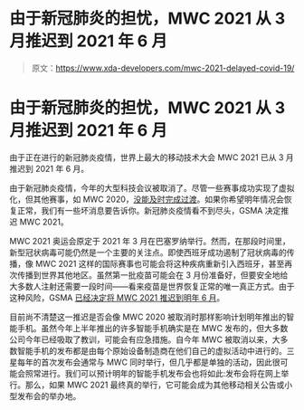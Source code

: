 # 由于新冠肺炎的担忧，MWC 2021 从 3 月推迟到 2021 年 6 月

> 原文：<https://www.xda-developers.com/mwc-2021-delayed-covid-19/>

# 由于新冠肺炎的担忧，MWC 2021 从 3 月推迟到 2021 年 6 月

由于正在进行的新冠肺炎疫情，世界上最大的移动技术大会 MWC 2021 已从 3 月推迟到 2021 年 6 月。

由于新冠肺炎疫情，今年的大型科技会议被取消了。尽管一些赛事成功实现了虚拟化，但其他赛事，如 MWC 2020，[没能及时完成过渡](https://www.xda-developers.com/tcl-sony-cancel-mwc-2020-press-conferences/)。如果你希望明年情况会恢复正常，我们有一些坏消息要告诉你。新冠肺炎疫情看不到尽头，GSMA 决定推迟 MWC 2021。

MWC 2021 奥运会原定于 2021 年 3 月在巴塞罗纳举行。然而，在那段时间里，新型冠状病毒可能仍然是一个主要的关注点。即使西班牙成功遏制了冠状病毒的传播，像 MWC 2021 这样的国际赛事也可能会将这种疾病重新引入西班牙，甚至再次传播到世界其他地区。虽然第一批疫苗可能会在 3 月份准备好，但要安全地给大多数人注射还需要一段时间——看来疫苗是世界恢复正常的唯一真正方式。由于这种风险，GSMA [已经决定将 MWC 2021 推迟到明年 6 月](https://www.gsma.com/newsroom/press-release/gsma-announces-date-changes-for-its-mwc21-series/)。

目前尚不清楚这一推迟是否会像 MWC 2020 被取消时那样影响计划明年推出的智能手机。虽然今年上半年推出的许多智能手机确实是在 MWC 发布的，但大多数公司今年已经吸取了教训，可能会有应急措施。自今年 MWC 被取消以来，大多数智能手机的发布都是由每个原始设备制造商在他们自己的虚拟活动中进行的。三星每年的首次发布会通常与 MWC 同时举行，但几乎都是单独的活动，因此很可能会照常进行。我们可以预计明年的智能手机发布会也将如此:发布会将在网上举行。那么，如果 MWC 2021 最终真的举行，它可能会成为其他移动相关公告或小型发布会的举办地。